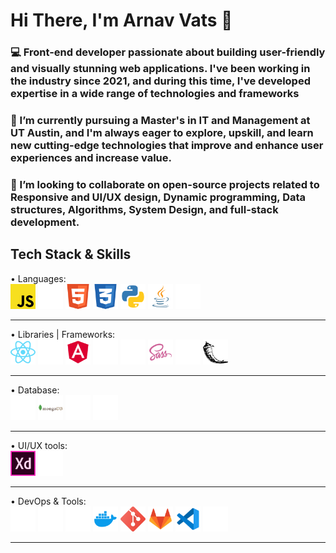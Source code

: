 <div align="left">
<h1 align="left">
  Hi There, I'm Arnav Vats 👋
</h1>
<h3>💻 Front-end developer passionate about building user-friendly and visually stunning web applications. I've been working in the industry since 2021, and during this time, I've developed expertise in a wide range of technologies and frameworks </h3>
<h3>🌱 I’m currently pursuing a Master's in IT and Management at UT Austin, and I'm always eager to explore, upskill, and learn new cutting-edge technologies that improve and enhance user experiences and increase value. </h3>
<h3>👯 I’m looking to collaborate on open-source projects related to Responsive and UI/UX design, Dynamic programming, Data structures, Algorithms, System Design, and full-stack development.</h3>

  ## Tech Stack & Skills
<div>• Languages: <br>
<img src="https://github.com/VATARN/VATARN/blob/main/Icons/Javascript_yellow.png" alt="AWS" title="AWS" width="40" height="40"/>
<img src="https://github.com/VATARN/VATARN/blob/main/Icons/Typescript.png" alt="Typescript" title="Typescript" width="40" height="40"/>
<img src="https://github.com/VATARN/VATARN/blob/main/Icons/HTML.png" alt="HTML" title="HTML" width="40" height="40"/>
<img src="https://github.com/VATARN/VATARN/blob/main/Icons/CSS.png" alt="CSS" title="CSS" width="40" height="40"/>
<img src="https://github.com/VATARN/VATARN/blob/main/Icons/Python.png" alt="Python" title="Python" width="40" height="40"/>
<img src="https://github.com/VATARN/VATARN/blob/main/Icons/JAVA.png" alt="Java" title="Java" width="40" height="40"/>
<img src="https://github.com/VATARN/VATARN/blob/main/Icons/C++.png" alt="C++" title="C++" width="40" height="40"/>
</div>
<hr></hr>
<div>• Libraries | Frameworks: <br>
  <img src="https://github.com/VATARN/VATARN/blob/main/Icons/React.png" alt="React" title="React" width="40" height="40"/>
  <img src="https://github.com/VATARN/VATARN/blob/main/Icons/Redux.png" alt="Redux" title="Redux" width="40" height="40"/>
  <img src="https://github.com/VATARN/VATARN/blob/main/Icons/Angular.png" alt="Angular" title="Angular" width="40" height="40"/>
  <img src="https://github.com/VATARN/VATARN/blob/main/Icons/Bootstrap.png" alt="Bootstrap" title="Bootstrap" width="40" height="40"/>
  <img src="https://github.com/VATARN/VATARN/blob/main/Icons/Tailwind.png" alt="Tailwind" title="Bootstrap" width="40" height="40"/>
  <img src="https://github.com/VATARN/VATARN/blob/main/Icons/SASS.png" alt="SASS" title="SASS" width="40" height="40"/>
  <img src="https://github.com/VATARN/VATARN/blob/main/Icons/NodeJS.png" alt="NodeJS" title="NodeJS" width="40" height="40"/>
  <img src="https://github.com/VATARN/VATARN/blob/main/Icons/Flask.png" alt="Flask" title="Flask" width="40" height="40"/>
</div>
<hr></hr>
<div>• Database: <br>
<img src="https://github.com/VATARN/VATARN/blob/main/Icons/SQL.png" alt="SQL" title="SQL" width="40" height="40"/>
<img src="https://github.com/VATARN/VATARN/blob/main/Icons/MongoDB.png" alt="MongoDB" title="MongoDB" width="40" height="40"/>
<img src="https://github.com/VATARN/VATARN/blob/main/Icons/GraphQL.png" alt="GraphQL" title="GraphQL" width="40" height="40"/>
<img src="https://github.com/VATARN/VATARN/blob/main/Icons/Neo4j.png" alt="Neo4j" title="Neo4j" width="40" height="40"/>
</div>
<hr></hr>
<div>• UI/UX tools: <br>
<img src="https://github.com/VATARN/VATARN/blob/main/Icons/AdobeXD.png" alt="AdobeXD" title="AdobeXD" width="40" height="40"/>
<img src="https://github.com/VATARN/VATARN/blob/main/Icons/Figma.png" alt="Figma" title="Figma" width="40" height="40"/>
</div>
<hr></hr>
<div>• DevOps & Tools: <br>
<img src="https://github.com/VATARN/VATARN/blob/main/Icons/AWS.png" alt="AWS" title="AWS" width="40" height="40"/>
<img src="https://github.com/VATARN/VATARN/blob/main/Icons/Heroku.png" alt="Heroku" title="Heroku" width="40" height="40"/>
<img src="https://github.com/VATARN/VATARN/blob/main/Icons/Jenkins.png" alt="Jenkins" title="Jenkins" width="40" height="40"/>
<img src="https://github.com/VATARN/VATARN/blob/main/Icons/Docker.png" alt="Docker" title="Docker" width="40" height="40"/>
<img src="https://github.com/VATARN/VATARN/blob/main/Icons/Git.png" alt="Git" title="Git" width="40" height="40"/>
<img src="https://github.com/VATARN/VATARN/blob/main/Icons/GitLab.png" alt="GitLab" title="GitLab" width="40" height="40"/>
<img src="https://github.com/VATARN/VATARN/blob/main/Icons/VSCode.png" alt="VSCode" title="VSCode" width="40" height="40"/>
<img src="https://github.com/VATARN/VATARN/blob/main/Icons/Webpack.png" alt="GitLab" title="GitLab" width="40" height="40"/>
<hr></hr>
</div>
